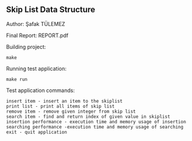 Skip List Data Structure
------------------------
Author: Şafak TÜLEMEZ

Final Report: REPORT.pdf

Building project:

    make

Running test application:

    make run

Test application commands:

    insert item - insert an item to the skiplist
    print list - print all items of skip list
    remove item - remove given integer from skip list
    search item - find and return index of given value in skiplist
    insertion performance - execution time and memory usage of insertion
    searching performance -execution time and memory usage of searching
    exit - quit application